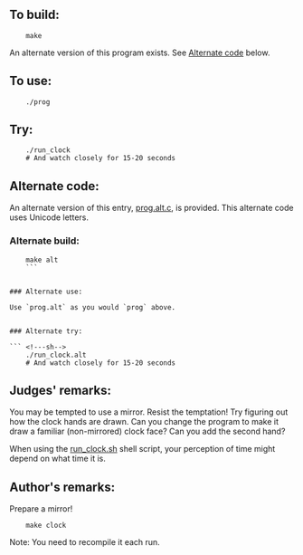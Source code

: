 ## To build:

``` <!---sh-->
    make
```

An alternate version of this program exists. See [Alternate
code](#alternate-code) below.


## To use:

``` <!---sh-->
    ./prog
```


## Try:

``` <!---sh-->
    ./run_clock
    # And watch closely for 15-20 seconds
```


## Alternate code:

An alternate version of this entry, [prog.alt.c](%%REPO_URL%%/2020/endoh3/prog.alt.c), is provided.  This
alternate code uses Unicode letters.


### Alternate build:

``` <!---sh-->
    make alt
    ```


### Alternate use:

Use `prog.alt` as you would `prog` above.


### Alternate try:

``` <!---sh-->
    ./run_clock.alt
    # And watch closely for 15-20 seconds
```


## Judges' remarks:

You may be tempted to use a mirror. Resist the temptation! Try figuring out how
the clock hands are drawn.  Can you change the program to make it draw a
familiar (non-mirrored) clock face? Can you add the second hand?

When using the [run_clock.sh](%%REPO_URL%%/2020/endoh3/run_clock.sh) shell script, your perception of
time might depend on what time it is.


## Author's remarks:

Prepare a mirror!

``` <!---sh-->
    make clock
```

Note: You need to recompile it each run.

<!--

    Copyright © 1984-2024 by Landon Curt Noll. All Rights Reserved.

    You are free to share and adapt this file under the terms of this license:

        Creative Commons Attribution-ShareAlike 4.0 International (CC BY-SA 4.0)

    For more information, see:

        https://creativecommons.org/licenses/by-sa/4.0/

-->

